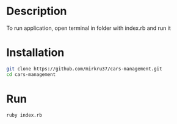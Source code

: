 # Description
To run application, open terminal in folder with index.rb and run it

# Installation
```bash
git clone https://github.com/mirkru37/cars-management.git
cd cars-management

```
# Run
```bash
ruby index.rb
```

